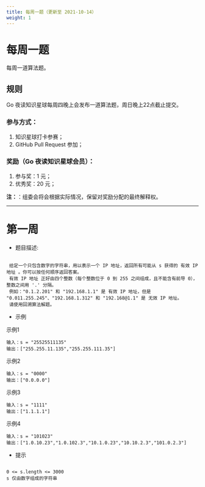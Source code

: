 ```yaml
---
title: 每周一题（更新至 2021-10-14）
weight: 1
---
```


# 每周一题

每周一道算法题。

## 规则

Go 夜读知识星球每周四晚上会发布一道算法题，周日晚上22点截止提交。

### 参与方式：

1. 知识星球打卡参赛；
2. GitHub Pull Request 参加；

### 奖励（Go 夜读知识星球会员）：

1. 参与奖：1 元；
2. 优秀奖：20 元；

**注：**：组委会将会根据实际情况，保留对奖励分配的最终解释权。

----

# 第一周

* 题目描述:

```

 给定一个只包含数字的字符串，用以表示一个 IP 地址，返回所有可能从 s 获得的 有效 IP 地址 。你可以按任何顺序返回答案。
 有效 IP 地址 正好由四个整数（每个整数位于 0 到 255 之间组成，且不能含有前导 0），整数之间用 '.' 分隔。
 例如："0.1.2.201" 和 "192.168.1.1" 是 有效 IP 地址，但是 "0.011.255.245"、"192.168.1.312" 和 "192.168@1.1" 是 无效 IP 地址。
 请使用回溯算法解题。

```
* 示例

示例1

```
输入：s = "25525511135"
输出：["255.255.11.135","255.255.111.35"]

```
示例2

```
输入：s = "0000"
输出：["0.0.0.0"]

```

示例3

```
输入：s = "1111"
输出：["1.1.1.1"]

```

示例4

```
输入：s = "101023"
输出：["1.0.10.23","1.0.102.3","10.1.0.23","10.10.2.3","101.0.2.3"]

```

* 提示

```

0 <= s.length <= 3000
s 仅由数字组成的字符串

```
